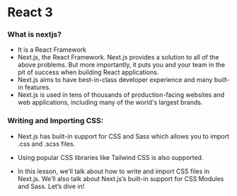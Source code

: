 # React 3

### What is nextjs?

- It is a React Framework
- Next.js, the React Framework. Next.js provides a solution to all of the above problems. But more importantly, it puts you and your team in the pit of success when building React applications.
- Next.js aims to have best-in-class developer experience and many built-in features.
- Next.js is used in tens of thousands of production-facing websites and web applications, including many of the world's largest brands.

###  Writing and Importing CSS:

- Next.js has built-in support for CSS and Sass which allows you to import .css and .scss files.

- Using popular CSS libraries like Tailwind CSS is also supported.

- In this lesson, we’ll talk about how to write and import CSS files in Next.js. We’ll also talk about Next.js’s built-in support for CSS Modules and Sass. Let’s dive in!